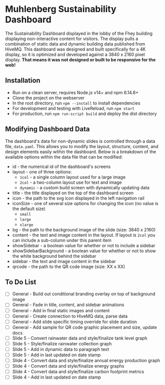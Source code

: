 # Muhlenberg Sustainability Dashboard

The Sustainability Dashboard displayed in the lobby of the Fhey building displaying non-interactive content for visitors. The display pulls a combination of static data and dynamic building data published from HiveMQ. This dashboard was designed and built specifically for a 4K display, so it is optimized and developed against a 3840 x 2160 pixel display. **That means it was not designed or built to be responsive for the web!**

## Installation
* Run on a clean server, requires Node.js v14+ and npm 6.14.8+
* Clone the project on the webserver
* In the root directory, run `npm --install` to install dependencies
* For development and testing with LiveReload, run `npm start`
* For production, run `npm run-script build` and deploy the dist directory

## Modifying Dashboard Data
The dashboard's data for non-dynamic slides is controlled through a data file, `data.yaml`. This allows you to modify the layout, structure, content, and design elements easily within the dashboard. Below is a breakdown of the available options within the data file that can be modified:

* id - the numerical id of the dashboard's screens
* layout - one of three options:
  * `1col` - a single column layout used for a large image
  * `2col` - a two-column layout use for text and image
  * `dynamic` - a custom build screen with dynamically updating data
* title - the title displayed on the top of the dashboard screen
* icon - the path to the svg icon displayed in the left navigation rail
* iconSize - one of several size options for changing the icon (no value is the default size)
  * `small`
  * `large`
  * `xlarge`
* bg - the path to the background image of the slide (size: 3840 x 2160)
* content - the text and image content in the layout. If layout is `2col` you can include a sub-column under this parent item
* showSidebar - a boolean value for whether or not to include a sidebar
* showSidebarBackground - a boolean value for whether or not to show the white background behind the sidebar
* sidebar - the text and image content in the sidebar
* qrcode - the path to the QR code image (size: XX x XX)

## To Do List
- [ ] General - Build out conditional branding overlay on top of background image
- [ ] General - Fade in title, content, and sidebar animations
- [ ] General - Add in final static images and content
- [ ] General - Create connection to HiveMQ data, parse data
- [ ] General - Add slide specific timing override for slide duration
- [ ] General - Add sample for QR code graphic placement and size, update docs
- [ ] Slide 5 - Convert rainwater data and style/finalize tank level graph
- [ ] Slide 5 - Style/finalize rainwater collection graph
- [ ] Slide 5 - Add in dynamic data to paragraph text
- [ ] Slide 5 - Add in last updated on date stamp
- [ ] Slide 4 - Convert data and style/finalize annual energy production graph
- [ ] Slide 4 - Convert data and style/finalize energy graphs
- [ ] Slide 4 - Convert data and style/finalize carbon footprint metrics
- [ ] Slide 4 - Add in last updated on date stamp

